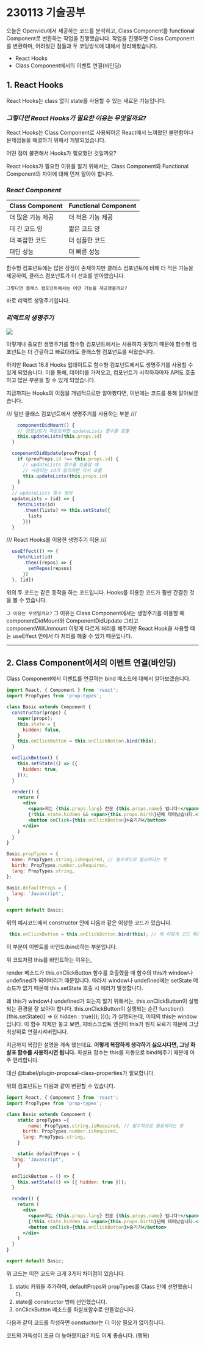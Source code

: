 # 230113 기술공부

오늘은 Openvidu에서 제공하는 코드를 분석하고, Class Component를 functional Component로 변환하는 작업을 진행했습니다.
작업을 진행하면 Class Component를 변환하며, 어려웠던 점들과 두 코딩방식에 대해서 정리해봤습니다.
  - React Hooks
  - Class Component에서의 이벤트 연결(바인딩)

## 1. React Hooks

React Hooks는 class 없이 state를 사용할 수 있는 새로운 기능입니다.

### *그렇다면 React Hooks가 필요한 이유는 무엇일까요?*

React Hooks는 Class Component로 사용되어온 React에서 느껴왔던 불편함이나 문제점들을 해결하기 위해서 개발되었습니다. 

어떤 점이 불편해서 Hooks가 필요했던 것일까요?

React Hooks가 필요한 이유를 알기 위해서는, Class Component와 Functional Component의 차이에 대해 먼저 알아야 합니다.

### *React Component*
|Class Component|Functional Component|
|---|---|
|더 많은 기능 제공|더 적은 기능 제공|
|더 긴 코드 양|짧은 코드 양|
|더 복잡한 코드|더 심플한 코드|
|더딘 성능|더 빠른 성능|

함수형 컴포넌트에는 많은 장점이 존재하지만 클래스 컴포넌트에 비해 더 적은 기능을 제공하여, 클래스 컴포넌트가 더 선호를 받아왔습니다.

```그렇다면 클래스 컴포넌트에서는 어떤 기능을 제공했을까요? ```

바로 리액트 생명주기입니다.

### *리액트의 생명주기*
![](https://blog.kakaocdn.net/dn/cdh3Mf/btqDk6pKMMV/O5rGQb2CLmSRPfEqtYn1d0/img.png)

이렇게나 중요한 생명주기를 함수형 컴포넌트에서는 사용하지 못했기 때문에 함수형 컴포넌트는 더  간결하고 빠르더라도 클래스형 컴포넌트를 써왔습니다.

하지만 React 16.8 Hooks 업데이트로 함수형 컴포넌트에서도 생명주기를 사용할 수 있게 되었습니다. 이를 통해, 데이터를 가져오고, 컴포넌트가 시작하자마자 API도 호출하고 많은 부분을 할 수 있게 되었습니다.

지금까지는 Hooks의 이점을 개념적으로만 알아봤다면, 이번에는 코드를 통해 알아보겠습니다.


/// 일반 클래스 컴포넌트에서 생명주기를 사용하는 부분 ///
```javascript
    componentDidMount() {
    // 컴포넌트가 마운트되면 updateLists 함수를 호출
    this.updateLists(this.props.id)
  }

  componentDidUpdate(prevProps) {
    if (prevProps.id !== this.props.id) {
      // updateLists 함수를 호출할 때
      // 사용되는 id가 달라지면 다시 호출
      this.updateLists(this.props.id)
    }
  }
  // updateLists 함수 정의
  updateLists = (id) => {
    fetchLists(id)
      .then((lists) => this.setState({
        lists
      }))
  }
```

/// React Hooks를 이용한 생명주기 이용 ///
```javascript
  useEffect(() => {
    fetchList(id)
      .then((repos) => {
        setRepos(repsos)
      })
  }, [id])
```


위의 두 코드는 같은 동작을 하는 코드입니다. Hooks를 이용한 코드가 훨씬 간결한 것을 볼 수 있습니다.

``` 그 이유는 무엇일까요? ``` 그 이유는 Class Component에서는 생명주기를 이용할 때 componentDidMount와 ComponentDidUpdate 그리고 componentWillUnmount 이렇게 다르게 처리를 해주지만 React Hook을 사용할 때는 useEffect 안에서 다 처리를 해줄 수 있기 때문입니다.

----

## 2. Class Component에서의 이벤트 연결(바인딩)

Class Component에서 이벤트를 연결하는 bind 메소드에 대해서 알아보겠습니다.
```jsx
import React, { Component } from 'react';
import PropTypes from 'prop-types';

class Basic extends Component {
  constructor(props) {
    super(props);
    this.state = {
      hidden: false,
    }
    this.onClickButton = this.onClickBotton.bind(this);
  }

  onClickBotton() {
    this.setState(() => ({
      hidden: true,
    }));
  }

  render() {
    return (
      <div>
        <span>저는 {this.props.lang} 전문 {this.props.name} 입니다!</span>
        {!this.state.hidden && <span>{this.props.birth}년에 태어났습니다.</span>}
        <button onClick={this.onClickBotton}>숨기기</button>
      </div>
    )
  }
}

Basic.propTypes = {
  name: PropTypes.string.isRequired, // 필수적으로 필요하다는 뜻
  birth: PropTypes.number.isRequired,
  lang: PropTypes.string,
};

Basic.defaultProps = {
  lang: 'Javascript',
}

export default Basic;
```

위의 예시코드에서 constructor 안에 다음과 같은 이상한 코드가 있습니다.

```jsx
 this.onClickButton = this.onClickBotton.bind(this); // 왜 이렇게 코드 짜는거야....
```

이 부분이 이벤트를 바인드(bind)하는 부분입니다.

위 코드처럼 this를 바인드하는 이유는,

 render 메소드가 this.onClickButton 함수를 호출했을 때 함수의 this가 window나 undefined가 되어버리기 때문입니다. 따라서 window나 undefined에는 setState 메소드가 없기 때문에 this.setState 호출 시 에러가 발생합니다.

왜 this가 window나 undefined가 되는지 알기 위해서는, this.onClickButton이 실행되는 환경을 잘 보아야 합니다. this.onClickButton이 실행되는 순간 function() {this.setState(() ⇒ ({ hidden : true})); })(); 가 실행되는데, 이때의 this는 window입니다. 이 함수 자체만 놓고 보면, 자바스크립트 엔진이 this가 뭔지 모르기 때문에 그냥 최상위로 연결시켜버립니다.

지금까지 복잡한 설명을 계속 했는데요. **이렇게 복잡하게 생각하기 싫으시다면, 그냥 화살표 함수를 사용하시면 됩니다.** 화살표 함수는 this를 자동으로 bind해주기 때문에 아주 편리합니다.

대신 @babel/plugin-proposal-class-properties가 필요합니다.

위의 컴포넌트는 다음과 같이 변환할 수 있습니다.

```jsx
import React, { Component } from 'react';
import PropTypes from 'prop-types';

class Basic extends Component {
	static propTypes ={
		name: PropTypes.string.isRequired, // 필수적으로 필요하다는 뜻
	  birth: PropTypes.number.isRequired,
	  lang: PropTypes.string,	
	}

	static defaultProps = {
  lang: 'Javascript',
	}

  onClickBotton = () => {
    this.setState(() => ({ hidden: true }));
  }

  render() {
    return (
      <div>
        <span>저는 {this.props.lang} 전문 {this.props.name} 입니다!</span>
        {!this.state.hidden && <span>{this.props.birth}년에 태어났습니다.</span>}
        <button onClick={this.onClickBotton}>숨기기</button>
      </div>
    )
  }
}

export default Basic;
```

위 코드는 이전 코드와 크게 3가지 차이점이 있습니다.

1. static 키워들 추가하여, defaultProps와 propTypes를 Class 안에 선언했습니다.
2. state를 constructor 밖에 선언했습니다.
3. onClickButton 메소드를 화살표함수로 만들었습니다.

다음과 같이 코드를 작성하면 constuctor는 더 이상 필요가 없어집니다.

코드의 가독성이 조금 더 높아졌지요? 저도 이게 좋습니다. (행복)

